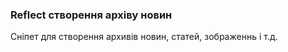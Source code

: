 
<meta http-equiv="Content-Type" content="text/html; charset=utf-8">
<h3>Reflect створення архіву новин </h3>
Сніпет для створення архивів новин, статей, зображеннь і т.д.
